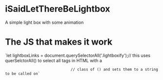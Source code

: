 # iSaidLetThereBeLightbox
A simple light box with some animation

# The JS that makes it work

`let lightboxLinks = document.querySelectorAll('.lightboxify');// this uses querSelctorAll() to select all tags in HTML with a 

							      // class of () and sets them to a string to be called on`

															  
